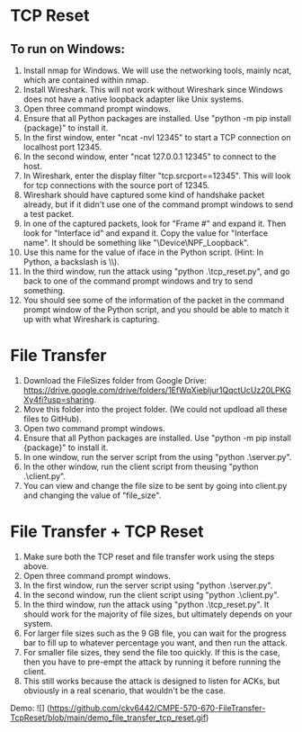 # TCP Reset
## To run on Windows:
1. Install nmap for Windows. We will use the networking tools, mainly ncat, which are contained within nmap.
2. Install Wireshark. This will not work without Wireshark since Windows does not have a native loopback adapter like Unix systems.
3. Open three command prompt windows. 
4. Ensure that all Python packages are installed. Use "python -m pip install {package}" to install it.
5. In the first window, enter "ncat -nvl 12345" to start a TCP connection on localhost port 12345.
6. In the second window, enter "ncat 127.0.0.1 12345" to connect to the host.
7. In Wireshark, enter the display filter "tcp.srcport==12345". This will look for tcp connections with the source port of 12345.
8. Wireshark should have captured some kind of handshake packet already, but if it didn't use one of the command prompt windows to send a test packet.
9. In one of the captured packets, look for "Frame #" and expand it. Then look for "Interface id" and expand it. Copy the value for "Interface name". It should be something like "\Device\NPF_Loopback".
10. Use this name for the value of iface in the Python script. (Hint: In Python, a backslash is \\\\).
11. In the third window, run the attack using "python .\\tcp_reset.py", and go back to one of the command prompt windows and try to send something.
12. You should see some of the information of the packet in the command prompt window of the Python script, and you should be able to match it up with what Wireshark is capturing.


# File Transfer
1. Download the FileSizes folder from Google Drive: https://drive.google.com/drive/folders/1EfWqXiebljur1QqctUcUz20LPKGXy4fi?usp=sharing.
2. Move this folder into the project folder. (We could not updload all these files to GitHub).
3. Open two command prompt windows.
4. Ensure that all Python packages are installed. Use "python -m pip install {package}" to install it.
5. In one window, run the server script from the using "python .\\server.py".
6. In the other window, run the client script from theusing "python .\\client.py".
7. You can view and change the file size to be sent by going into client.py and changing the value of "file_size".


# File Transfer + TCP Reset
1. Make sure both the TCP reset and file transfer work using the steps above.
2. Open three command prompt windows.
3. In the first window, run the server script using "python .\\server.py".
4. In the second window, run the client script using "python .\\client.py".
5. In the third window, run the attack using "python .\\tcp_reset.py". It should work for the majority of file sizes, but ultimately depends on your system.
6. For larger file sizes such as the 9 GB file, you can wait for the progress bar to fill up to whatever percentage you want, and then run the attack.
7. For smaller file sizes, they send the file too quickly. If this is the case, then you have to pre-empt the attack by running it before running the client.
8. This still works because the attack is designed to listen for ACKs, but obviously in a real scenario, that wouldn't be the case.

Demo: 
![] (https://github.com/ckv6442/CMPE-570-670-FileTransfer-TcpReset/blob/main/demo_file_transfer_tcp_reset.gif)